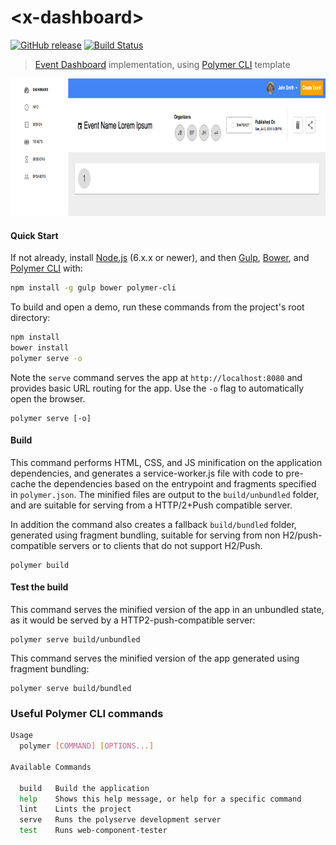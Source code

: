 # \<x-dashboard\>

[![GitHub release](https://img.shields.io/github/release/tony19-sandbox/x-dashboard.svg)](https://github.com/tony19-sandbox/x-dashboard/releases)
[![Build Status](https://travis-ci.org/tony19-sandbox/x-dashboard.svg?branch=master)](https://travis-ci.org/tony19-sandbox/x-dashboard)

> [Event Dashboard](http://www.site.uplabs.com/posts/dashboard-for-event-management-project) implementation, using [Polymer CLI](https://github.com/Polymer/polymer-cli) template 

<img src="https://github.com/tony19-sandbox/x-dashboard/blob/master/images/screenshot.png" height="220">

#### Quick Start

If not already, install [Node.js](https://nodejs.org/en/) (6.x.x or newer), and
then [Gulp](http://gulpjs.com/), [Bower](https://bower.io/), and
[Polymer CLI](https://github.com/Polymer/polymer-cli) with:

```sh
npm install -g gulp bower polymer-cli
```

To build and open a demo, run these commands from the project's root directory:

```sh
npm install
bower install
polymer serve -o
```

Note the `serve` command serves the app at `http://localhost:8080` and provides
basic URL routing for the app. Use the `-o` flag to automatically open the browser.

    polymer serve [-o]


#### Build

This command performs HTML, CSS, and JS minification on the application
dependencies, and generates a service-worker.js file with code to pre-cache the
dependencies based on the entrypoint and fragments specified in `polymer.json`.
The minified files are output to the `build/unbundled` folder, and are suitable
for serving from a HTTP/2+Push compatible server.

In addition the command also creates a fallback `build/bundled` folder,
generated using fragment bundling, suitable for serving from non
H2/push-compatible servers or to clients that do not support H2/Push.

    polymer build


#### Test the build

This command serves the minified version of the app in an unbundled state, as it would
be served by a HTTP2-push-compatible server:

    polymer serve build/unbundled

This command serves the minified version of the app generated using fragment bundling:

    polymer serve build/bundled


### Useful Polymer CLI commands

```sh
Usage
  polymer [COMMAND] [OPTIONS...]

Available Commands

  build   Build the application
  help    Shows this help message, or help for a specific command
  lint    Lints the project
  serve   Runs the polyserve development server
  test    Runs web-component-tester
```
